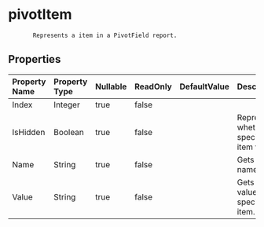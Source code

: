 # **pivotItem**

           Represents a item in a PivotField report.            

## **Properties**

| Property Name | Property Type | Nullable |  ReadOnly | DefaultValue | Description | 
| :- | :- | :- |:- |  :- | :- |
|Index|Integer|true|false |  ||
|IsHidden|Boolean|true|false |  |Represents whether the specified item visible.|
|Name|String|true|false |  |Gets the name|
|Value|String|true|false |  |Gets the value of the specified item.|

